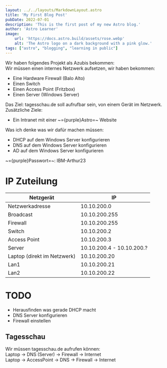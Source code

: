 ```yaml
---
layout: ../../layouts/MarkdownLayout.astro
title: 'My First Blog Post'
pubDate: 2022-07-01
description: 'This is the first post of my new Astro blog.'
author: 'Astro Learner'
image:
    url: 'https://docs.astro.build/assets/rose.webp'
    alt: 'The Astro logo on a dark background with a pink glow.'
tags: ["astro", "blogging", "learning in public"]
---
```

Wir haben folgendes Projekt als Azubis bekommen:  
Wir müssen einen internes Netzwerk aufsetzen, wir haben bekommen:  
+ Eine Hardware Firewall (Balo Alto)  
+ Einen Switch  
+ Einen Access Point (Fritzbox)  
+ Einen Server (Windows Server)

Das Ziel: tagesschau.de soll aufrufbar sein, von einem Gerät im Netzwerk.  
Zusätzliche Ziele:  
+ Ein Intranet mit einer ~={purple}Astro=~ Website

Was ich denke was wir dafür machen müssen:  
+ DHCP auf dem Windows Server konfigurieren  
+ DNS auf dem Windows Server konfigurieren  
+ AD auf dem Windows Server konfigurieren

~={purple}Passwort=~: IBM-Arthur23
# IP Zuteilung  

| Netzgerät                   | IP                        |
| --------------------------- | ------------------------- |
| Netzwerkadresse  <br>       | 10.10.200.0               |
| Broadcast                   | 10.10.200.255             |
| Firewall                    | 10.10.200.255             |
| Switch                      | 10.10.200.2               |
| Access Point                | 10.10.200.3               |
| Server                      | 10.10.200.4 - 10.10.200.? |
| Laptop (direkt im Netzwerk) | 10.10.200.20              |
| Lan1                        | 10.10.200.21              |
| Lan2                        | 10.10.200.22              |


# TODO  
+ Herausfinden was gerade DHCP macht  
+ DNS Server konfigurieren  
+ Firewall einstellen

## Tagesschau  
Wir müssen tagesschau.de aufrufen können:  
Laptop -> DNS (Server) -> Firewall -> Internet  
Laptop -> AccessPoint -> DNS -> Firewall -> Internet